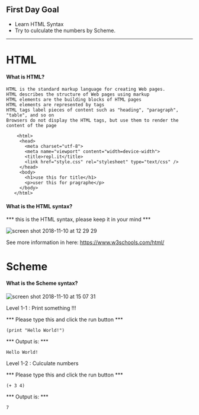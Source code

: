 ## First Day Goal
* Learn HTML Syntax
* Try to culculate the numbers by Scheme.  

---

# HTML 

#### What is HTML?
    HTML is the standard markup language for creating Web pages.
    HTML describes the structure of Web pages using markup
    HTML elements are the building blocks of HTML pages
    HTML elements are represented by tags
    HTML tags label pieces of content such as "heading", "paragraph", "table", and so on
    Browsers do not display the HTML tags, but use them to render the content of the page


```
    <html>
     <head>
       <meta charset="utf-8">
       <meta name="viewport" content="width=device-width">
       <title>repl.it</title>
       <link href="style.css" rel="stylesheet" type="text/css" />
     </head>
     <body>
       <h1>use this for title</h1>
       <p>user this for pragraphe</p>
     </body>
   </html>
```

#### What is the HTML syntax?

*** this is the HTML syntax, please keep it in your mind ***
 
![screen shot 2018-11-10 at 12 29 29](https://user-images.githubusercontent.com/31582557/48297166-63ee3780-e4e5-11e8-83d1-7ee4533bb73f.png)

See more information in here: https://www.w3schools.com/html/ 



# Scheme 

#### What is the Scheme syntax?

![screen shot 2018-11-10 at 15 07 31](https://user-images.githubusercontent.com/31582557/48298098-97878c80-e4fa-11e8-8403-9fdf2834230d.png) 

Level 1-1 : Print something !!! 

*** Please type this and click the run button ***

    (print "Hello World!")

*** Output is: ***

    Hello World!


Level 1-2 : Culculate numbers 

*** Please type this and click the run button ***

    (+ 3 4)

*** Output is: ***

    7 
    
    

